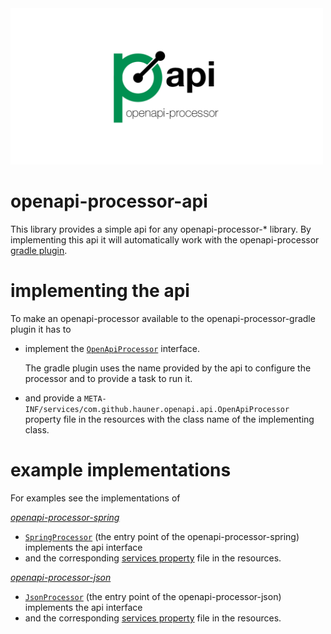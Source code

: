 <img src="images/openapi-processor-api.png" alt="openapi-processor-api logo" width="500px">

# openapi-processor-api

This library provides a simple api for any openapi-processor-* library. By implementing this api it
will automatically work with the openapi-processor [gradle plugin][oap-gradle]. 


# implementing the api
 
To make an openapi-processor available to the openapi-processor-gradle plugin it has to

- implement the [`OpenApiProcessor`][oap-api] interface.

  The gradle plugin uses the name provided by the api to configure the processor and to provide a
  task to run it.

- and provide a `META-INF/services/com.github.hauner.openapi.api.OpenApiProcessor` property file in
 the resources with the class name of the implementing class.

# example implementations

For examples see the implementations of
 
*[openapi-processor-spring][oap-spring]*

- [`SpringProcessor`][oap-spring-api-impl] (the entry point of the openapi-processor-spring)
 implements the api interface
- and the corresponding [services property][oap-spring-api-props] file in the resources.

*[openapi-processor-json][oap-json]*

- [`JsonProcessor`][oap-json-api-impl] (the entry point of the openapi-processor-json)
 implements the api interface
- and the corresponding [services property][oap-json-api-props] file in the resources.
   

[oap-api]: https://github.com/hauner/openapi-processor-api/tree/master/src/main/java/com/github/hauner/openapi/api/OpenApiGeneratr.java
[oap-gradle]: https://github.com/hauner/openapi-generatr-gradle

[oap-spring]: https://github.com/hauner/openapi-generatr-spring
[oap-spring-api-impl]: https://github.com/hauner/openapi-generatr-spring/blob/master/src/main/groovy/com/github/hauner/openapi/spring/generatr/SpringGeneratr.groovy
[oap-spring-api-props]: https://github.com/hauner/openapi-generatr-spring/blob/master/src/main/resources/META-INF/services/com.github.hauner.openapi.api.OpenApiGeneratr

[oap-json]: https://github.com/hauner/openapi-generatr-json
[oap-json-api-impl]: https://github.com/hauner/openapi-generatr-json/blob/master/src/main/groovy/com/github/hauner/openapi/spring/generatr/JsonGeneratr.groovy
[oap-json-api-props]: https://github.com/hauner/openapi-generatr-json/blob/master/src/main/resources/META-INF/services/com.github.hauner.openapi.api.OpenApiGeneratr

